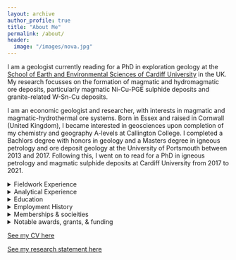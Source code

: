 ```yaml
---
layout: archive
author_profile: true
title: "About Me"
permalink: /about/
header:
  image: "/images/nova.jpg"
---
```


I am a geologist currently reading for a PhD in exploration geology at the [School of Earth and Environmental Sciences of Cardiff University](https://www.cardiff.ac.uk/people/research-students/view/1010781-smith-william) in the UK. My research focusses on the formation of magmatic and hydromagmatic ore deposits, particularly magmatic Ni-Cu-PGE sulphide deposits and granite-related W-Sn-Cu deposits. 

I am an economic geologist and researcher, with interests in magmatic and magmatic-hydrothermal ore systems. Born in Essex and raised in Cornwall (United Kingdom), I became interested in geosciences upon completion of my chemistry and geography A-levels at Callington College. I completed a Bachlors degree with honors in geology and a Masters degree in igneous petrology and ore deposit geology at the University of Portsmouth between 2013 and 2017. Following this, I went on to read for a PhD in igneous petrology and magmatic sulphide deposits at Cardiff University from 2017 to 2021.

<details>
<summary>Fieldwork Experience</summary>
<ul> During my time studying Earth sciences, I have conducted fieldwork in Europe, North America, South America, and Africa, from tundra to dessert to and tropical ecosystems. Some highlights include: </ul>
<ul>
<li> Quadrilatero Ferrifero, Brazil </li>
<li> Cornubian Batholith, Cornwall </li>
<li> Bushveld Complex, South Africa </li>
<li> Labrador Trough, Canada </li>
<li> Troodos Ophiolite, Cyprus </li>
<li> Iberian Massif, Portugal </li>
</ul>
<ul> I have experience in a variety of fieldwork methods, including: (i) traditional and digital mapping, (ii) collecting structural measurements, (iii) portable XRF, (iv) rock, channel, and soil sampling, and drill-core logging. In addition, I am proficient in ArcGIS, QGIS, and GCDKit, with a working knowledge of ioGAS, MapInfo, Leapfrog, and Micromine. </ul>
</details>

<details>
<summary>Analytical Experience</summary>
<ul> Modern research in geosciences requires a holistic and multi-scale approach to tackle unanswered questions. I have been fortunate to work in academic and commercial laboratories and currently have experience in the following methods:</ul>
<ul>
<li> Optical microscopy (transmitted and reflected light) </li>
<li> Electron microscopy (CL, BSE, SEM-EDS, SEM-WDS, EPMA, & EBSD) </li>
<li> Geochemical analysis (XRD, portable XRF, microXRF, machine XRF, ICP-MS, & LA-ICP-MS) </li>
<li> Rock crushing, mineral separation, & milling apparatus (jaw crush, disc/tema/ball mills, micromill, Frantz separator, Wilfley table, & heavy liquids) </li>
<li> Isotope geochemistry & geochronology (LA-ICP-MS, MC-ICP-MS, CA-ID-TIMS, & SIMS) </li>
</ul>
</details>

<details>
<summary>Education</summary>
<ul> <strong>2017-2021:</strong> PhD Magmatic sulphides at Cardiff University </ul>
<ul> <strong>2016-2017:</strong> MRes Granite-related ore systems at the University of Portsmouth </ul>
<ul> <strong>2013-2016:</strong> BSc (hons) Geology at University of Portsmouth </ul>
<ul> <strong>2011-2013:</strong> A Levels at Callington Community College (inc. Chemistry, Geography, and Biology) </ul>
</details>

<details>
<summary>Employment History</summary>
<ul> <strong>Summer 2018:</strong> Exploration Geologist at <a id="raw-url" href="http://northern-shield.com/">Northern Shield Resources</a></ul>
<ul> <strong>Summer 2017:</strong> Exploration Geologist at <a id="raw-url" href="https://www.cornwallresources.com/">Cornwall Resources</a></ul>
<ul> <strong>Summer 2016:</strong> Chemical Engineer at <a id="raw-url" href="https://www.grindingsolutions.com/">Grinding Solutions</a></ul>
</details>

<details>
<summary>Memberships & socieities</summary>
<ul> Since 2016, I have been a student representative of the <a id="raw-url" href="https://www.segweb.org/">Society of Economic Geologists</a> at Cardiff University, the University of Portsmouth, and for the United Kingdom. This is a brilliant society, which has many useful resources, fieldtrips, and funding opportunities, together with an expansive network of students and professionals. In addition, I have been a student editor for the Applied Mineralogist of the <a id="raw-url" href="https://www.minersoc.org/amg.html">Applied Mineralogy Group</a>, a quarterly bulletin on all things mineralogy. </ul> 

<ul> Other societies I have been involved in include the <a id="raw-url" href="https://www.iom3.org/">Institute or Materials, Minerals & Mining (IOM3)</a>, the <a id="raw-url" href="https://geologistsassociation.org.uk/">Geologists Association</a>, the <a id="raw-url" href="https://www.geolsoc.org.uk/geochemistry">Geochemistry Group</a>, and the <a id="raw-url" href="https://www.minersoc.org/#/ms-5/2">Mineralogical Society</a>.</ul>
</details>

<details>
<summary>Notable awards, grants, & funding</summary>
<ul> <strong>2017/18:</strong> University of Portsmouth postgraduate scholarship worth 3,000 GBP</ul>
<ul> <strong>2017/18:</strong> SEG Hugh McKinstry fieldwork grant worth 2,500 GBP</ul>
<ul> <strong>2016/17:</strong> Mineralogical Society postgraduate bursary worth 500 GBP</ul>
<ul> <strong>2017/18:</strong> SEG Steward R. Wallace fieldwork grant worth 4,000 GBP</ul>
<ul> <strong>2017/21:</strong><a id="raw-url" href="https://nerc.ukri.org/funding/available/postgrad/responsive/dtp/"> GW4+ NERC DTP</a> research grant with additional CASE funding.</ul>
<ul> <strong>2019/20:</strong> Graduate tutor of the year finalist at Cardiff University</ul>
<ul> <strong>2020/21:</strong> 600 GBP bursary recipient from the Geologists' Association</ul>
<ul> <strong>2021/22:</strong> Earth science panel judge for the Global Undergraduate Awards</ul>
</details>

<a id="raw-url" href="https://github.com/WillDSmith1995/willsgeo/blob/master/assets/CV_WDS.pdf">See my CV here</a>

<a id="raw-url" href="https://github.com/WillDSmith1995/willsgeo/blob/master/assets/ResearchStatement_WDS.pdf">See my research statement here</a>
